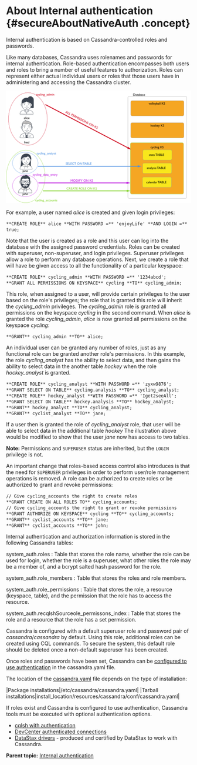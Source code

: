 # About Internal authentication {#secureAboutNativeAuth .concept}

Internal authentication is based on Cassandra-controlled roles and passwords.

Like many databases, Cassandra uses rolenames and passwords for internal authentication. Role-based authentication encompasses both users and roles to bring a number of useful features to authorization. Roles can represent either actual individual users or roles that those users have in administering and accessing the Cassandra cluster.

 ![](../images/ROLES.png "Roles assigned to individuals and functions") 

For example, a user named *alice* is created and given login privileges:

```
**CREATE ROLE** alice **WITH PASSWORD =** 'enjoyLife' **AND LOGIN =** true;
```

Note that the user is created as a role and this user can log into the database with the assigned password credentials. Roles can be created with superuser, non-superuser, and login privileges. Superuser privileges allow a role to perform any database operations. Next, we create a role that will have be given access to all the functionality of a particular keyspace:

```
**CREATE ROLE** cycling_admin **WITH PASSWORD =** '1234abcd';
**GRANT ALL PERMISSIONS ON KEYSPACE** cycling **TO** cycling_admin;
```

This role, when assigned to a user, will provide certain privileges to the user based on the role's privileges; the role that is granted this role will inherit the *cycling\_admin* privileges. The *cycling\_admin* role is granted all permissions on the keyspace *cycling* in the second command. When *alice* is granted the role *cycling\_admin*, *alice* is now granted all permissions on the keyspace *cycling*:

```
**GRANT** cycling_admin **TO** alice;
```

An individual user can be granted any number of roles, just as any functional role can be granted another role's permissions. In this example, the role *cycling\_analyst* has the ability to select data, and then gains the ability to select data in the another table *hockey* when the role *hockey\_analyst* is granted.

```
**CREATE ROLE** cycling_analyst **WITH PASSWORD =** 'zyxw9876';
**GRANT SELECT ON TABLE** cycling.analysis **TO** cycling_analyst;
**CREATE ROLE** hockey_analyst **WITH PASSWORD =** 'Iget2seeAll';
**GRANT SELECT ON TABLE** hockey.analysis **TO** hockey_analyst;
**GRANT** hockey_analyst **TO** cycling_analyst;
**GRANT** cyclist_analyst **TO** jane;
```

If a user then is granted the role of *cycling\_analyst* role, that user will be able to select data in the additional table *hockey* The illustration above would be modified to show that the user *jane* now has access to two tables.

**Note:** Permissions and `SUPERUSER` status are inherited, but the `LOGIN` privilege is not.

An important change that roles-based access control also introduces is that the need for `SUPERUSER` privileges in order to perform user/role management operations is removed. A role can be authorized to create roles or be authorized to grant and revoke permissions:

```
// Give cycling_accounts the right to create roles
**GRANT CREATE ON ALL ROLES TO** cycling_accounts;
// Give cycling_accounts the right to grant or revoke permissions
**GRANT AUTHORIZE ON KEYSPACE** cycling **TO** cycling_accounts;
**GRANT** cyclist_accounts **TO** jane;
**GRANT** cyclist_accounts **TO** john;
```

Internal authentication and authorization information is stored in the following Cassandra tables:

 system\_auth.roles
 :   Table that stores the role name, whether the role can be used for login, whether the role is a superuser, what other roles the role may be a member of, and a bcrypt salted hash password for the role.

  system\_auth.role\_members
 :   Table that stores the roles and role members.

  system\_auth.role\_permissions
 :   Table that stores the role, a resource \(keyspace, table\), and the permission that the role has to access the resource.

  system\_auth.recqlshSourceole\_permissons\_index
 :   Table that stores the role and a resource that the role has a set permission.

 Cassandra is configured with a default superuser role and password pair of *cassandra*/*cassandra* by default. Using this role, additional roles can be created using CQL commands. To secure the system, this default role should be deleted once a non-default superuser has been created.

Once roles and passwords have been set, Cassandra can be [configured to use authentication](secureConfigNativeAuth.md) in the cassandra.yaml file.

The location of the [cassandra.yaml](/en/archived/cassandra/3.x/cassandra/configuration/configCassandra_yaml.html) file depends on the type of installation:

|Package installations|/etc/cassandra/cassandra.yaml|
|Tarball installations|install\_location/resources/cassandra/conf/cassandra.yaml|

If roles exist and Cassandra is configured to use authentication, Cassandra tools must be executed with optional authentication options.

-   [cqlsh with authentication](secureLoginCqlsh.md)
-   [DevCenter authenticated connections](/en/latest-devcenter/devcenter/connectionManager.html)
-   [DataStax drivers](/en/developer/driver-matrix/doc/common/driverMatrix.html) - produced and certified by DataStax to work with Cassandra.

**Parent topic:** [Internal authentication](../../cassandra/configuration/secureInternalAuthenticationTOC.md)

